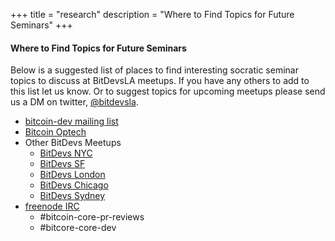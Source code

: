+++
title = "research"
description = "Where to Find Topics for Future Seminars"
+++

#### Where to Find Topics for Future Seminars

Below is a suggested list of places to find interesting socratic seminar topics to discuss at 
BitDevsLA meetups. If you have any others to add to this list let us know. Or to suggest topics
for upcoming meetups please send us a DM on twitter, [@bitdevsla](https://twitter.com/bitdevsla).

  - [bitcoin-dev mailing list](https://lists.linuxfoundation.org/mailman/listinfo/bitcoin-dev)
  - [Bitcoin Optech](https://bitcoinops.org/)
  - Other BitDevs Meetups
    - [BitDevs NYC](https://bitdevs.org)
    - [BitDevs SF](https://www.sfbitcoindevs.org/)
    - [BitDevs London](https://www.meetup.com/London-Bitcoin-Devs/)
    - [BitDevs Chicago](https://www.meetup.com/ChiBitDevs/)
    - [BitDevs Sydney](https://www.meetup.com/Bitcoin_Sydney/)
  - [freenode IRC](https://freenode.net/)
    - #bitcoin-core-pr-reviews
    - #bitcore-core-dev  